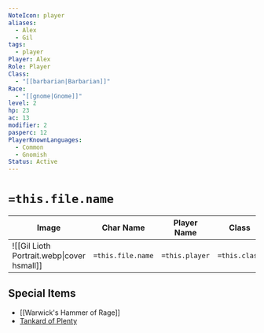 ```yaml
---
NoteIcon: player
aliases:
  - Alex
  - Gil
tags:
  - player
Player: Alex
Role: Player
Class:
  - "[[barbarian|Barbarian]]"
Race:
  - "[[gnome|Gnome]]"
level: 2
hp: 23
ac: 13
modifier: 2
pasperc: 12
PlayerKnownLanguages:
  - Common
  - Gnomish
Status: Active
---
```


# `=this.file.name`

| Image                                      | Char Name         | Player Name    | Class         | Race         | Level         |
| ------------------------------------------ | ----------------- | -------------- | ------------- | ------------ | ------------- |
| ![[Gil Lioth Portrait.webp\|cover hsmall]] | `=this.file.name` | `=this.player` | `=this.class` | `=this.race` | `=this.level` |


## Special Items
- [[Warwick's Hammer of Rage]]
- [Tankard of Plenty](http://dnd5e.wikidot.com/wondrous-items:tankard-of-plenty)
